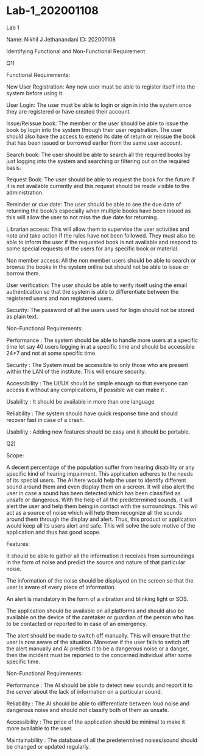 # Lab-1_202001108



Lab 1

Name: Nikhil J Jethanandani
ID: 202001108


Identifying Functional and Non-Functional Requirement


Q1)

Functional Requirements:


New User Registration: Any new user must be able to register itself into the system before using it.

User Login: The user must be able to login or sign in into the system once they are registered or have created their account.

Issue/Reissue book: The member or the user should be able to issue the book by login into the system through their user registration. The user should also have the access to extend its date of return or reissue the book that has been issued or borrowed earlier from the same user account.

 Search book: The user should be able to search all the required books by just logging into the system and searching or filtering out on the required basis.

Request Book: The user should be able to request the book for the future if it is not available currently and this request should be made visible to the administration.

Reminder or due date: The user should be able to see the due date of returning the book/s especially when multiple books have been issued as this will allow the user to not miss the due date for returning.

Librarian access: This will allow them to supervise the user activities and note and take action if the rules have not been followed. They must also be able to inform the user if the requested book is not available and respond to some special requests of the users for any specific book or material.

Non member access: All the non member users should be able to search or browse the books in the system online but should not be able to issue or borrow them.

User verification: The user should be able to verify itself using the email authentication so that the system is able to differentiate between the registered users and non registered users.

Security: The password of all the users used for login should not be stored as plain text. 



Non-Functional Requirements:


Performance : The system should be able to handle more users at a specific time let say 40 users logging in at a specific time and should be accessible 24*7 and not at some specific time.

Security : The System must be accessible to only those who are present within the LAN of the institute. This will ensure security.

Accessibility : The UI/UX should be simple enough so that everyone can access it without any complications, if possible we can make it .

Usability : It should be available in more than one language
 
Reliability : The system should have quick response time and should recover fast in case of a crash.

Usability : Adding new features should be easy and it should be portable.




Q2)

Scope:

A decent percentage of the population suffer from hearing disability or any specific kind of hearing impairment. This application adheres to the needs of its special users. The AI here would help the user to identify different sound around them and even display them on a screen. It will also alert the user in case a sound has been detected which has been classified as unsafe or dangerous. With the help of all the predetermined sounds, it will alert the user and help them being in contact with the surroundings. This wil act as a source of noise which will help them recognize all the sounds around them through the display and alert. Thus, this product or application would keep all its users alert and safe. This will solve the sole motive of the application and thus has good scope.   


Features:


It should be able to gather all the information it receives from surroundings in the form of noise and predict the source and nature of that particular noise.

The information of the noise should be displayed on the screen so that the user is aware of every piece of information.

An alert is mandatory in the form of a vibration and blinking light or SOS.

The application should be available on all platforms and should also be available on the device of the caretaker or guardian of the person who has to be contacted or reported to in case of an emergency.

The alert should be made to switch off manually. This will ensure that the user is now aware of the situation. Moreover if the user fails to switch off the alert manually and AI predicts it to be a dangerous noise or a danger, then the incident must be reported to the concerned individual after some specific time.



Non-Functional Requirements:


Performance : The AI should be able to detect new sounds and report it to the server about the lack of information on a particular sound.

Reliability : The AI should be able to differentiate between loud noise and dangerous noise and should not classify both of them as unsafe.

Accessibility : The price of the application should be minimal to make it more available to the user.

Maintainability : The database of all the predetermined noises/sound should be changed or updated regularly.








